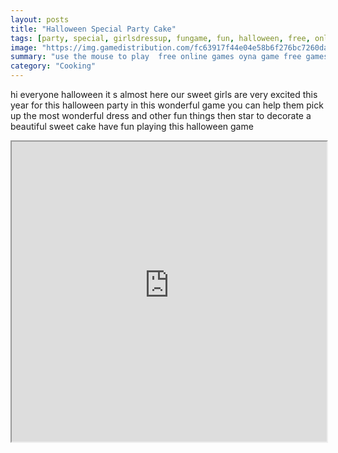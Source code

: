 ```yaml
---
layout: posts
title: "Halloween Special Party Cake"
tags: [party, special, girlsdressup, fungame, fun, halloween, free, online, games, oyna, game, free, games, play, play, games]
image: "https://img.gamedistribution.com/fc63917f44e04e58b6f276bc7260da36-512x384.jpeg"
summary: "use the mouse to play  free online games oyna game free games play play games"
category: "Cooking"
---
```


hi everyone halloween it s almost here our sweet girls are very excited this year for this halloween party in this wonderful game you can help them pick up the most wonderful dress and other fun things then star to decorate a beautiful sweet cake have fun playing this halloween game

<iframe width="100%" height="480px;" src="https://html5.gamedistribution.com/fc63917f44e04e58b6f276bc7260da36/"></iframe>
